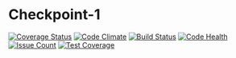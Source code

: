 # Checkpoint-1
[![Coverage Status](https://coveralls.io/repos/github/andela-gochieng/Checkpoint-1/badge.svg?branch=master)](https://coveralls.io/github/andela-gochieng/Checkpoint-1?branch=master)
[![Code Climate](https://codeclimate.com/repos/5836fc96b211081579003726/badges/f052d6d199ff57cd1dd1/gpa.svg)](https://codeclimate.com/repos/5836fc96b211081579003726/feed)
[![Build Status](https://travis-ci.org/andela-gochieng/Checkpoint-1.svg?branch=master)](https://travis-ci.org/andela-gochieng/Checkpoint-1)
[![Code Health](https://landscape.io/github/andela-gochieng/Checkpoint-1/master/landscape.svg?style=flat)](https://landscape.io/github/andela-gochieng/Checkpoint-1/master)
[![Issue Count](https://codeclimate.com/repos/5836fc96b211081579003726/badges/f052d6d199ff57cd1dd1/issue_count.svg)](https://codeclimate.com/repos/5836fc96b211081579003726/feed)
[![Test Coverage](https://codeclimate.com/repos/5836fc96b211081579003726/badges/f052d6d199ff57cd1dd1/coverage.svg)](https://codeclimate.com/repos/5836fc96b211081579003726/coverage)
